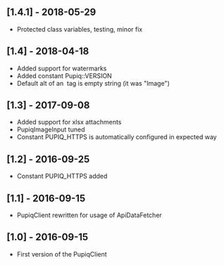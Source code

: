 ## [1.4.1] - 2018-05-29

- Protected class variables, testing, minor fix

## [1.4] - 2018-04-18

- Added support for watermarks
- Added constant Pupiq::VERSION
- Default alt of an <img> tag is empty string (it was "Image")

## [1.3] - 2017-09-08

- Added support for xlsx attachments
- PupiqImageInput tuned
- Constant PUPIQ_HTTPS is automatically configured in expected way

## [1.2] - 2016-09-25

- Constant PUPIQ_HTTPS added

## [1.1] - 2016-09-15

- PupiqClient rewritten for usage of ApiDataFetcher

## [1.0] - 2016-09-15

- First version of the PupiqClient
